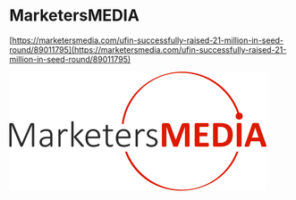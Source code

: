 # MarketersMEDIA

[https://marketersmedia.com/ufin-successfully-raised-21-million-in-seed-round/89011795](https://marketersmedia.com/ufin-successfully-raised-21-million-in-seed-round/89011795)

![](../.gitbook/assets/mm-logo.png)

